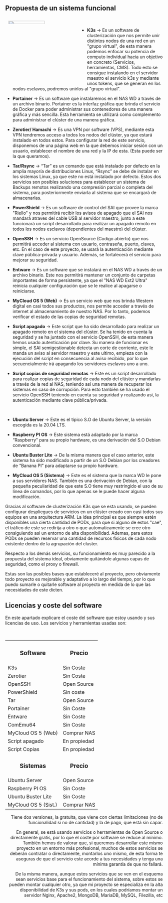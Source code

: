 ## Propuesta de un sistema funcional 

<img src="/diagramas/Diagrama lógico del sistema y sus relaciones/Esquema-por-capas-realista (Propuesta inicial).png" align="left" width=48% height=5% hspace=2% vspace=2% />
</br>

* **K3s** → Es un software de clusterización que nos permite unir distintos nodos de una red en un "grupo virtual", de esta manera podemos enfocar su potencia de computo individual hacia un objetivo en concreto (Servicios, herramientas, CMS). Todo esto se consigue instalando en el servidor maestro el servicio k3s y mediante unos tokens, que se generan en los nodos esclavos, podremos unirlos al "grupo virtual".

* **Portainer** → Es un software que instalaremos en el NAS WD a través de un archivo binario. Portainer es la interfaz gráfica que brinda el servicio de Docker para poder administrar sus contenedores de una manera gráfica y más sencilla. Esta herramienta se utilizará como complemento para administrar el clúster de una manera gráfica.

* **Zerotier/ Hamachi** → Es una VPN por software (VPS), mediante esta VPN tendremos acceso a todos los nodos del clúster, ya que estará instalado en todos estos. Para configurar la red de este servicio, disponemos de una página web en la que debemos iniciar sesión con un usuario, establecer el nombre de una red y la IP de esta. (Esta puede ser la que queramos).

* **Tar/Rsync** → “Tar” es un comando que está instalado por defecto en la amplia mayoría de distribuciones Linux, “Rsync” se debe de instalar en los sistemas Linux, ya que este no está instalado por defecto. Estos dos servicios son posibles soluciones para establecer un sistema de Backups remotos realizando una compresión parcial o completa del sistema, para posteriormente enviarla al sistema que se encargará de almacenarlas.

* **PowerShield** → Es un software de control del SAI que provee la marca "Riello" y nos permitirá recibir los avisos de apagado que el SAI nos mandará atraves del cable USB al servidor maestro, junto a este funcionará un script desarrollado para realizar un apagado remoto en todos los nodos esclavos (dependientes del maestro) del clúster.

* **OpenSSH** → Es un servicio OpenSource (Codigo abierto) que nos permitirá acceder al sistema con usuario, contraseña, puerto, claves, etc. En el caso de este proyecto, se usará la autenticación mediante clave pública-privada y usuario. Además, se fortalecerá el servicio para mejorar su seguridad.

* **Entware** → Es un software que se instalará en el NAS WD a través de un archivo binario. Este nos permitirá mantener un conjunto de carpetas importantes de forma persistente, ya que el "NAS WD Ext2 Ultra" reinicia cualquier configuración que se le realice al apagarse o reiniciarse.

* **MyCloud OS 5 (Web)** → Es un servicio web que nos brinda Western digital en casi todos sus productos, nos permite acceder a través de internet al almacenamiento de nuestro NAS. Por lo tanto, podemos verificar el estado de las copias de seguridad remotas.

* **Script apagado** → Este script que ha sido desarrollado para realizar un apagado remoto en el sistema del clúster. Se ha tenido en cuenta la seguridad y se ha juntado con el servicio OpenSSH, de esta manera hemos usado autenticación por clave. Su manera de funcionar es simple, el SAI semigestionable detecta un corte de corriente, este le manda un aviso al servidor maestro y este ultimo, empieza con la ejecución del script en consecuencia al aviso recibido, por lo que secuencialmente irá apagando los servidores esclavos uno a uno.

* **Script copias de seguridad remotas** → Este es un script desarrollado para realizar copias de seguridad de cada nodo del clúster y mandarlas a través de la red al NAS, teniendo así una manera de recuperar los sistemas en caso de corrupción. Para esto también se ha usado el servicio OpenSSH teniendo en cuenta su seguridad y realizando asi, la autenticación mediante clave pública/privada.

<br/>

* **Ubuntu Server** → Este es el típico S.O de Ubuntu Server, la versión escogida es la 20.04 LTS.

* **Raspberry PI OS** → Este sistema está adaptado por la marca “Raspberry” para su propio hardware, es una derivación del S.O Debian convencional.

* **Ubuntu Buster Lite** → De la misma manera que el caso anterior, este sistema ha sido modificado a partir de un S.O Debian por los creadores de “Banana PI” para adaptarse su propio hardware.

* **MyCloud OS 5 (Sistema)** → Este es el sistema que la marca WD le pone a sus servidores NAS. También es una derivación de Debian, con la pequeña peculiaridad de que este S.O tiene muy restringido el uso de su línea de comandos, por lo que apenas se le puede hacer alguna modificación.


Gracias al software de clusterización K3s que se esta usando, se pueden configurar despliegues de servicios en un clúster creado con casi todos sus equipos en una arquitectura ARM. La idea principal es que siempre estén disponibles una cierta cantidad de PODs, para que si alguno de estos "cae", el tráfico de este se redirija a otro o que automaticamente se cree otro consiguiendo asi un entorno de alta disponibilidad. Ademas, para estos PODs se pueden reservar una cantidad de recursos físicos de cada nodo existente dentro de la agrupación del cluster.

Respecto a los demás servicios, su funcionamiento es muy parecido a la propuesta del sistema ideal, obviamente quitándole algunas capas de seguridad, como el proxy o firewall.

Estas son las posibles bases que estableceré al proyecto, pero obviamente todo proyecto es mejorable y adaptativo a lo largo del tiempo, por lo que puedo sumarle o quitarle software al proyecto en medida de lo que las necesidades de este dicten.

## Licencias y coste del software
En este apartado explicare el coste del software que estoy usando y sus licencias de uso. Los servicios y herramientas usadas son:


<div align="left">
<table>
<tr> <td align="center"> <h3> Software </h3> </td> <td align="center"> <h3> Precio </h3> </td> </tr>
<tr> <td> K3s </td> <td> Sin Coste </td> </tr>
<tr> <td> Zerotier </td> <td> Sin Coste </td> </tr>
<tr> <td> OpenSSH </td> <td> Open Source </td> </tr>
<tr> <td> PowerShield </td> <td> Sin coste </td> </tr>
<tr> <td> Tar </td> <td> Open Source </td> </tr>
<tr> <td> Portainer </td> <td> Sin Coste </td> </tr>
<tr> <td> Entware </td> <td> Sin Coste </td> </tr>
<tr> <td> ComEmu64 </td> <td> Sin Coste </td> </tr>
<tr> <td> MyCloud OS 5 (Web) </td> <td> Comprar NAS </td> </tr>
<tr> <td> Script apagado </td> <td> En propiedad </td> </tr>
<tr> <td> Script Copias </td> <td> En propiedad </td> </tr>
  
<br/>
  
<tr> <td align="center"> <h3> Sistemas </h3> </td> <td align="center"> <h3> Precio </h3> </td> </tr>
<tr> <td> Ubuntu Server </td> <td> Open Source </td> </tr>
<tr> <td> Raspberry PI OS </td> <td> Sin Coste </td> </tr>
<tr> <td> Ubuntu Buster Lite </td> <td> Sin Coste </td> </tr>
<tr> <td> MyCloud OS 5 (Sist.) </td> <td> Comprar NAS </td> </tr>
</table>
</div>
  
<div align="right">
Tiene dos versiones, la gratuita, que viene con ciertas limitaciones (no de funcionalidad si no de cantidad) y la de pago, que está sin capar.

En general, se está usando servicios o herramientas de Open Source o directamente gratis, por lo que el coste por software se reduce al mínimo. También hemos de valorar que, si queremos desarrollar este mismo proyecto en un entorno más profesional, muchos de estos servicios se deberán contratar o directamente, montarlos uno mismo, de esta forma te aseguras de que el servicio este acorde a tus necesidades y tenga una mínima garantía de que no fallará.

De la misma manera, aunque estos servicios que se ven en el esquema sean servicios base para el funcionamiento del sistema, sobre estos se pueden montar cualquier otro, ya que mi proyecto se especializa en la alta disponibilidad de K3s y sus pods, en los cuales podríamos montar un servidor Nginx, Apache2, MongoDB, MariaDB, MySQL, Filezilla, etc 
</div>
